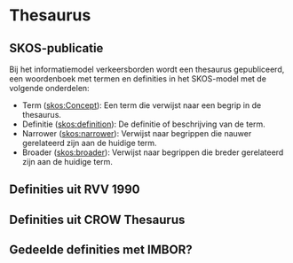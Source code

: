 # Thesaurus


## SKOS-publicatie
Bij het informatiemodel verkeersborden wordt een thesaurus gepubliceerd, een woordenboek met termen en definities in het SKOS-model met de volgende onderdelen:

* Term ([skos:Concept](https://www.w3.org/2004/02/skos/core#Concept)): Een term die verwijst naar een begrip in de thesaurus.
* Definitie ([skos:definition](https://www.w3.org/2004/02/skos/core#definition)): De definitie of beschrijving van de term.
* Narrower ([skos:narrower](https://www.w3.org/2004/02/skos/core#narrower)): Verwijst naar begrippen die nauwer gerelateerd zijn aan de huidige term.
* Broader ([skos:broader](https://www.w3.org/2004/02/skos/core#broader)): Verwijst naar begrippen die breder gerelateerd zijn aan de huidige term.


## Definities uit RVV 1990



## Definities uit CROW Thesaurus


## Gedeelde definities met IMBOR?